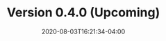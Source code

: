 ---
title: "Version 0.4.0 (Upcoming)"
date: 2020-08-03T16:21:34-04:00
type: book
draft: true

weight: -040

toc: true

# But this in the body to list children pages
# {{< list_children >}}
---